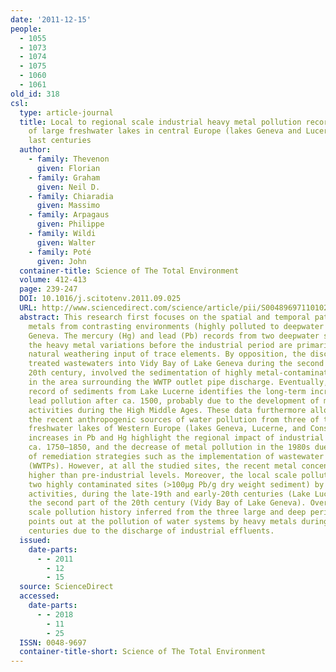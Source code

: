 ```yaml
---
date: '2011-12-15'
people:
  - 1055
  - 1073
  - 1074
  - 1075
  - 1060
  - 1061
old_id: 318
csl:
  type: article-journal
  title: Local to regional scale industrial heavy metal pollution recorded in sediments
    of large freshwater lakes in central Europe (lakes Geneva and Lucerne) over the
    last centuries
  author:
    - family: Thevenon
      given: Florian
    - family: Graham
      given: Neil D.
    - family: Chiaradia
      given: Massimo
    - family: Arpagaus
      given: Philippe
    - family: Wildi
      given: Walter
    - family: Poté
      given: John
  container-title: Science of The Total Environment
  volume: 412-413
  page: 239-247
  DOI: 10.1016/j.scitotenv.2011.09.025
  URL: http://www.sciencedirect.com/science/article/pii/S0048969711010266
  abstract: This research first focuses on the spatial and temporal patterns of heavy
    metals from contrasting environments (highly polluted to deepwater sites) of Lake
    Geneva. The mercury (Hg) and lead (Pb) records from two deepwater sites show that
    the heavy metal variations before the industrial period are primarily linked to
    natural weathering input of trace elements. By opposition, the discharge of industrial
    treated wastewaters into Vidy Bay of Lake Geneva during the second part of the
    20th century, involved the sedimentation of highly metal-contaminated sediments
    in the area surrounding the WWTP outlet pipe discharge. Eventually, a new Pb isotope
    record of sediments from Lake Lucerne identifies the long-term increasing anthropogenic
    lead pollution after ca. 1500, probably due to the development of metallurgical
    activities during the High Middle Ages. These data furthermore allows to compare
    the recent anthropogenic sources of water pollution from three of the largest
    freshwater lakes of Western Europe (lakes Geneva, Lucerne, and Constance). High
    increases in Pb and Hg highlight the regional impact of industrial pollution after
    ca. 1750–1850, and the decrease of metal pollution in the 1980s due to the effects
    of remediation strategies such as the implementation of wastewater treatment plants
    (WWTPs). However, at all the studied sites, the recent metal concentrations remain
    higher than pre-industrial levels. Moreover, the local scale pollution data reveal
    two highly contaminated sites (>100μg Pb/g dry weight sediment) by industrial
    activities, during the late-19th and early-20th centuries (Lake Lucerne) and during
    the second part of the 20th century (Vidy Bay of Lake Geneva). Overall, the regional
    scale pollution history inferred from the three large and deep perialpine lakes
    points out at the pollution of water systems by heavy metals during the last two
    centuries due to the discharge of industrial effluents.
  issued:
    date-parts:
      - - 2011
        - 12
        - 15
  source: ScienceDirect
  accessed:
    date-parts:
      - - 2018
        - 11
        - 25
  ISSN: 0048-9697
  container-title-short: Science of The Total Environment
---
```

